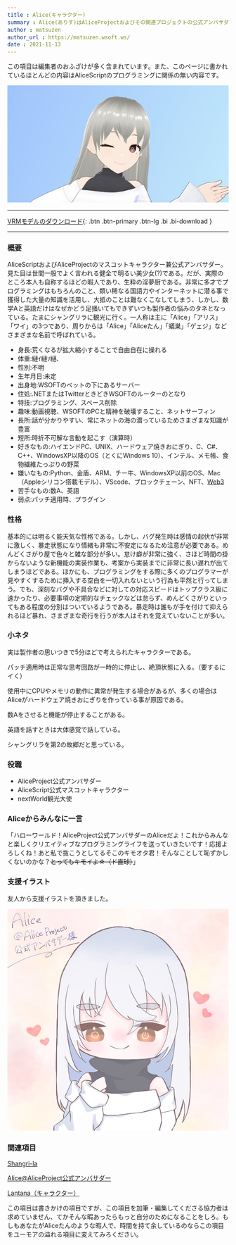 ```yaml
---
title : Alice(キャラクター)
summary : Alice(ありす)はAliceProjectおよびその関連プロジェクトの公式アンバサダーである。
author : matsuzen
author_url : https://matsuzen.wsoft.ws/
date : 2021-11-13
---
```


<details class="noaccordion">
<summary style="display : block;list-style : none;">
<div class="alert alert-warning" role="alert">
この項目は編集者のおふざけが多く含まれています。また、このページに書かれているほとんどの内容はAliceScriptのプログラミングに関係の無い内容です。
</div>
</summary>
<div class="alert alert-dark" role="alert">
この表示を偶然クリックしてしまったみなさん。
このキャラクターはZenによって作られたキャラクターであることをここで明確にさせてください。このキャラクターについてWSOFTに質問や感想を送られても困ります。
</div>
</details>

![Alice](media/alice.jpg)

---
[ VRMモデルのダウンロード](https://download.wsoft.ws/WS00086/){: .btn .btn-primary .btn-lg .bi .bi-download }

---

### 概要
AliceScriptおよびAliceProjectのマスコットキャラクター兼公式アンバサダー。見た目は世間一般でよく言われる健全で明るい美少女(?)である。だが、実際のところ本人も自称するほどの暇人であり、生粋の淫夢厨である。非常に多才でプログラミングはもちろんのこと、類い稀なる国語力やインターネットに潜る事で獲得した大量の知識を活用し、大抵のことは難なくこなしてしまう、しかし、数学Aと英語だけはなぜかどう足掻いてもできずいつも製作者の悩みのタネとなっている。たまにシャングリラに観光に行く。一人称は主に「Alice」「アリス」「ワイ」の3つであり、周りからは「Alice」「Aliceたん」「蟻巣」「ゲェジ」などさまざまな名前で呼ばれている。

- 身長:荒くなるが拡大縮小することで自由自在に操れる
- 体重:縺ｲ縺ｿ縺､
- 性別:不明
- 生年月日:未定
- 出身地:WSOFTのベットの下にあるサーバー
- 住処:.NETまたはTwitterときどきWSOFTのルーターのとなり
- 特技:プログラミング、スペース削除
- 趣味:動画視聴、WSOFTのPCと精神を破壊すること、ネットサーフィン
- 長所:話が分かりやすい、常にネットの海の潜っているためさまざまな知識が豊富
- 短所:時折不可解な言動を起こす（演算時）
- 好きなもの:ハイエンドPC、UNIX、ハードウェア焼きおにぎり、C、C#、C++、WindowsXP以降のOS（とくにWindows 10）、インテル、メモ帳、食物繊維たっぷりの野菜
- 嫌いなもの:Python、金盾、ARM、チー牛、WindowsXP以前のOS、Mac（Appleシリコン搭載モデル）、VScode、ブロックチェーン、NFT、[Web3](../wstodon/index.md)
- 苦手なもの:数A、英語
- 弱点:パッチ適用時、プラグイン

### 性格
基本的には明るく能天気な性格である。しかし、バグ発生時は感情の起伏が非常に激しく、暴走状態になり情緒も非常に不安定になるため注意が必要である。めんどくさがり屋で色々と雑な部分が多い。怠け癖が非常に強く、さほど時間の掛からないような新機能の実装作業も、考案から実装までに非常に長い遅れが出てしまうほどである。ほかにも、プログラミングをする際に多くのプログラマーが見やすくするために挿入する空白を一切入れないという行為も平然と行ってしまう。でも、深刻なバグや不具合などに対しての対応スピードはトップクラス級に速かったり、必要事項の定期的なチェックなどは怠らず、めんどくさがりといってもある程度の分別はついているようである。暴走時は誰もが手を付けて抑えられるほど暴れ、さまざまな奇行を行うが本人はそれを覚えていないことが多い。

### 小ネタ
実は製作者の思いつきで5分ほどで考えられたキャラクターである。

パッチ適用時は正常な思考回路が一時的に停止し、絶頂状態に入る。（要するにイく）

使用中にCPUやメモリの動作に異常が発生する場合があるが、多くの場合はAliceがハードウェア焼きおにぎりを作っている事が原因である。

数Aをさせると機能が停止することがある。

英語を話すときは大体感覚で話している。

シャングリラを第2の故郷だと思っている。

### 役職
- AliceProject公式アンバサダー
- AliceScript公式マスコットキャラクター
- nextWorld観光大使

### Aliceからみんなに一言
「ハローワールド！AliceProject公式アンバサダーのAliceだよ！これからみんなと楽しくクリエイティブなプログラミングライフを送っていきたいです！応援よろしくね！あと私で抜こうとしてるそこのキモオタ君！そんなことして恥ずかしくないのかな？~~とってもキモイよ☆（ド直球）~~」

### 支援イラスト
友人から支援イラストを頂きました。

![present from you](media/support-illust.jpg)

### 関連項目
[Shangri-la](./tutorial/migration-from-wsoftscript.md)

[Alice@AliceProject公式アンバサダー](https://twitter.com/Alice95563264)

[Lantana（キャラクター）](https://lantana.wsoft.ws/LantanaProfile/)

<details class="noaccordion">
<summary style="display : block;list-style : none;">
<div class="alert alert-dark" role="alert">
この項目は書きかけの項目ですが、この項目を加筆・編集してくださる協力者は求めていません、てかそんな暇あったらもっと自分のためになることをしろ。もしもあなたがAliceたんのような暇人で、時間を持て余しているのならこの項目をユーモアの溢れる項目に変えてみろください。
</div>
</summary>
<details class="noaccordion">
<summary style="display : block;list-style : none;">
<div class="alert alert-light" role="alert">
この表示もクリックしてしまったみなさん。
この項目が書きかけの項目であることは事実ですが、この項目を編集できる編集者はZenと私しかいません。私はこの記事を編集する気はありませんから、事実上Aliceたんのような暇人はZenのみということなります。そうですよね？？
</div>
</summary>
<div class="alert alert-light" role="alert">
もしこの記事の編集履歴に私の名前が残されているとしたら、それはおそらくバグでしょう。
</div>
</details>
</details>
